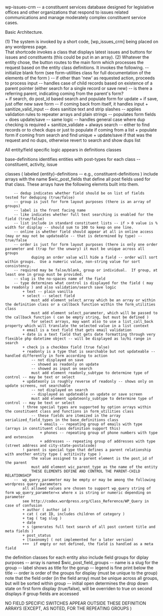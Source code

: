 wp-issues-crm -- a constituent services database designed for legislative offices and other organizations that respond to issues related communications
and manage moderately complex constituent service cases.


Basic Architecture.

(1) 	The system is invoked by a short code, [wp_issues_crm] being placed on any wordpress page.  
		That shortcode invokes a class that displays latest issues and buttons for issues and constituents (this could be put in an array).
(2)	Whatever the entity chose, the button routes to the main form which processes the request based on the entity class definitions.
		It invokes the following.
				-- initialize blank form (see form-utilities class for full documentation of the elements of the form )
				-- if other than 'new' as requested action, proceeds to process input
					-- handles case of child records based on existence of a parent pointer (either search for a single record or save new)
						-- is there a referring parent, indicating coming from the parent's form? 						
							+ if search, do post_id based search and populate form for update
							+ if save, just offer new save form
						-- if coming back from itself, it handles input
							+ sanitize_valid_input 
								-- does sanitize text and strip slashes 
								-- applies validation rules to repeater arrays and plain strings
								-- populates form fields 
							+ does update/save -- same logic
					-- handles general case where dup checking is required 
							+ sanitize_validate
							+ always search -- either to find records or to check dups or just to populate if coming from a list 
							+ populate form if coming from search and find unique
							+ update/save if that was the request and no dups, otherwise revert to search and show dups list

All entity/field specific logic appears in definitions classes

base-definitions identifies entities with post-types for each class -- constituent, activity, issue

classes ( labeled {entity}-definitions -- e.g., constituent-definitions ) include arrays with the name $wic_post_fields that define all post fields
used for that class.  These arrays have the following elemnts built into them.  
		
		-- dedup indicates whether field should be on list of fields tested for deduping (true/false)	  	
	  	-- group is just for form layout purposes (there is an array of groups)
	  	-- label is the front facing name 
	  	-- like indicates whether full text searching is enabled for the field (true/false)	  	
	  	-- list include in standard constituent lists -- if > 0 value is % width for display -- should sum to 100 to keep on one line.
	  	-- online is whether field should appear at all in online access (may or may not be updateable -- that is determined by type) -- true/false
	  	-- order is just for form layout purposes (there is only one order parameter and (trap for the unwary) it must be unique across all groups 
	  	    	duping an order value will hide a field -- order will sort within groups.  Use a numeric value, non-string value for sort consistency.	  	
	  	-- required may be false/blank, group or individual.  If group, at least one in group must be provided.
		-- slug is the no-spaces name of the field
	  	-- type determines what control is displayed for the field ( may be readonly ) and also validation/search save logic
			+ text -- plain vanilla
			+ select -- select field
				must add element select_array which be an array or within the definition class or a callback function within the form_utilities class
				must add element select_parameter, which will be passed to the callback function ( can be empty string, but must be defined )
				for select arrays, may want also to use a list_call_back property which will translate the selected value in a list context
			+ email is a text field that gets email validation
			+ date is a text field that gets date formatting through very flexible php datetime object -- will be displayed as lo/hi range in search
			+ check is a checkbox field (true false)
			+ readonly is a type that is searchable but not updateable -- handled differently in form according to action
				-- not displayed on save
				-- showed as readonly on update
				-- showed as input on search
				must add element readonly_subtype to determine type of control -- may be text or select
			+ updateonly is roughly reverse of readonly -- shows only on update screens, not searchable
				-- not displayed on search
				-- displayed as updateable on update or save screen
				must add element updateonly_subtype to determine type of control -- may be text or select
			! three special types are supported by option arrays within the constituent class and functions in form_utilities class 
				-- these fields are itemized in the array serialized_field_types in the base_definitions class
					+ emails -- repeating group of emails with type (arrays in constituent class definition support this)
					+ phones -- repeating group of phone numbers with type and extension
					+ addresses -- repeating group of addresses with type (street address and city-state-postalcode)
			! parent is special type that defines a parent relationship with another entity type ( actitivity type ) 
				the value assigned to a parent element is the post_id of the parent
				must add element wic_parent_type as the name of the entity 
				THESE ELEMENTS DEFINE AND CONTROL THE PARENT-CHILD RELATIONSHIP
		--	wp_query_parameter may be empty or may be among the following wordpress query parameters
			all allowed values are chosen to support wp_query string of form wp_query_parameter=x where x is string or numeric depending on parameter
			see http://codex.wordpress.org/Class_Reference/WP_Query in case of confusion
			+ author ( author id )
			+ cat ( cat ID, includes children of category )
			+ tag ( tag slug )
			+ date
			+ s (generates full text search of all post content title and meta fields )
			+ post_status
			+ [taxonomy] ( not implemented for a later version)
			+++  if empty or not defined, the field is handled as a meta field
			

				
the definition classes for each entity also include field groups for diplay purposes -- array is named $wic_post_field_groups
		-- name is a slug for the group
		-- label shows as title for the gorup
		-- legend is fine print below the title
		-- order is order of the groups for display (must be unique to the group)
			note that the field order (in the field array) must be unique across all groups, but will be sorted within group
		-- initial open determines the drop down state on first form display (true/false), 
			will be overriden to true on second displays if group fields are accessed 
						
NO FIELD SPECIFIC SWITCHES APPEAR OUTSIDE THESE DEFINITION ARRAYS (EXCEPT, AS NOTED, FOR THE REPEATING GROUPS )
	  	
